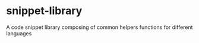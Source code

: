 # snippet-library
A code snippet library composing of common helpers functions for different languages
